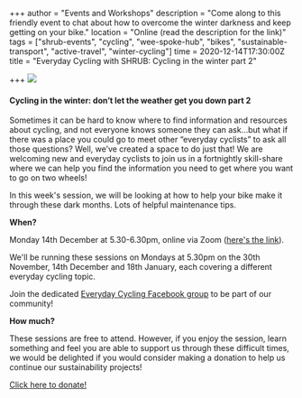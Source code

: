 +++
author = "Events and Workshops"
description = "Come along to this friendly event to chat about how to overcome the winter darkness and keep getting on your bike."
location = "Online (read the description for the link)"
tags = ["shrub-events", "cycling", "wee-spoke-hub", "bikes", "sustainable-transport", "active-travel", "winter-cycling"]
time = 2020-12-14T17:30:00Z
title = "Everyday Cycling with SHRUB: Cycling in the winter part 2"

+++
![](https://res.cloudinary.com/shrub-co-op/image/upload/v1605722318/shrubcoop.org/media/winter_cycling_pic_wmgwtf.jpg)

#### **Cycling in the winter: don’t let the weather get you down part 2**

Sometimes it can be hard to know where to find information and resources about cycling, and not everyone knows someone they can ask…but what if there was a place you could go to meet other “everyday cyclists” to ask all those questions? Well, we’ve created a space to do just that! We are welcoming new and everyday cyclists to join us in a fortnightly skill-share where we can help you find the information you need to get where you want to go on two wheels!

In this week's session, we will be looking at how to help your bike make it through these dark months. Lots of helpful maintenance tips.

**When?**

Monday 14th December at 5.30-6.30pm, online via Zoom ([here's the link](https://us02web.zoom.us/j/85189705884)).

We'll be running these sessions on Mondays at 5.30pm on the 30th November, 14th December and 18th January, each covering a different everyday cycling topic.

Join the dedicated [Everyday Cycling Facebook group](https://www.facebook.com/groups/3381216181973515) to be part of our community!

**How much?**

These sessions are free to attend. However, if you enjoy the session, learn something and feel you are able to support us through these difficult times, we would be delighted if you would consider making a donation to help us continue our sustainability projects!

[Click here to donate!](https://www.paypal.com/cgi-bin/webscr?cmd=_s-xclick&hosted_button_id=SC4STHHVLD56U&source=url)